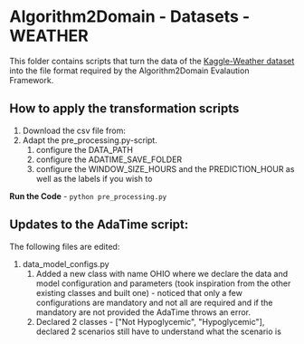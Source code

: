 # Algorithm2Domain - Datasets - WEATHER

This folder contains scripts that turn the data of the [Kaggle-Weather dataset](https://www.kaggle.com/datasets/nicholasjhana/energy-consumption-generation-prices-and-weather?select=weather_features.csv) into the file format required by the Algorithm2Domain Evalaution Framework. 

## How to apply the transformation scripts

1. Download the csv file from: 
2. Adapt the pre_processing.py-script.
   1. configure the DATA_PATH
   2. configure the ADATIME_SAVE_FOLDER
   3. configure the WINDOW_SIZE_HOURS and the PREDICTION_HOUR as well as the labels if you wish to


**Run the Code** - `python pre_processing.py` 


## Updates to the AdaTime script:

The following files are edited:

1. data_model_configs.py
   1. Added a new class with name OHIO where we declare the data and model configuration and parameters (took inspiration from the other existing classes and built one) - noticed that only a few configurations are mandatory and not all are required and if the mandatory are not provided the AdaTime throws an error.
   2. Declared 2 classes - ["Not Hypoglycemic", "Hypoglycemic"], declared 2 scenarios still have to understand what the scenario is 